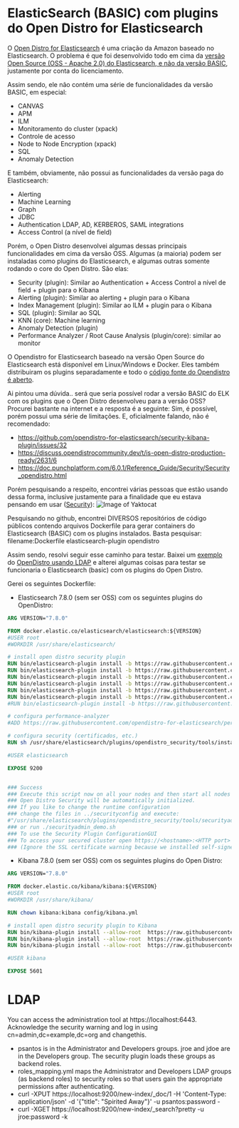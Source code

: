 # ElasticSearch (BASIC) com plugins do Open Distro for Elasticsearch

O [Open Distro for Elasticsearch](https://opendistro.github.io/for-elasticsearch/) é uma criação da Amazon baseado no Elasticsearch. O problema é que foi desenvolvido todo em cima da [versão Open Source (OSS - Apache 2.0) do Elasticsearch, e não da versão BASIC](https://www.elastic.co/pt/subscriptions), justamente por conta do licenciamento.

Assim sendo, ele não contém uma série de funcionalidades da versão BASIC, em especial:
* CANVAS
* APM
* ILM
* Monitoramento do cluster (xpack)
* Controle de acesso
* Node to Node Encryption (xpack)
* SQL
* Anomaly Detection


E também, obviamente, não possui as funcionalidades da versão paga do Elasticsearch:
* Alerting
* Machine Learning
* Graph
* JDBC
* Authentication LDAP, AD, KERBEROS, SAML integrations
* Access Control (a nível de field)

Porém, o Open Distro desenvolvei algumas dessas principais funcionalidades em cima da versão OSS. Algumas (a maioria) podem ser instaladas como plugins do Elasticsearch, e algumas outras somente rodando o core do Open Distro. São elas:
* Security (plugin): Similar ao Authentication + Access Control a nível de field + plugin para o Kibana
* Alerting (plugin): Similar ao alerting + plugin para o Kibana
* Index Management (plugin): Similar ao ILM + plugin para o Kibana
* SQL (plugin): Similar ao SQL
* KNN (core): Machine learning
* Anomaly Detection (plugin)
* Performance Analyzer / Root Cause Analysis (plugin/core): similar ao monitor


O Opendistro for Elasticsearch baseado na versão Open Source do Elasticsearch está disponível em Linux/Windows e Docker. Eles também distribuiram os plugins separadamente e todo o [código fonte do Opendistro é aberto](https://github.com/opendistro-for-elasticsearch).

Ai pintou uma dúvida.. será que seria possível rodar a versão BASIC do ELK com os plugins que o Open Distro desenvolveu para a versão OSS?
Procurei bastante na internet e a resposta é a seguinte: Sim, é possível, porém possui uma série de limitações. E, oficialmente falando, não é recomendado:
* https://github.com/opendistro-for-elasticsearch/security-kibana-plugin/issues/32
* https://discuss.opendistrocommunity.dev/t/is-open-distro-production-ready/2631/6
* https://doc.punchplatform.com/6.0.1/Reference_Guide/Security/Security_opendistro.html

Porém pesquisando a respeito, encontrei várias pessoas que estão usando dessa forma, inclusive justamente para a finalidade que eu estava pensando em usar ([Security](https://medium.com/@ibrahim.ayadhi/deploying-of-infrastructure-and-technologies-for-a-soc-as-a-service-socass-8e1bbb885149)):
![Image of Yaktocat](https://miro.medium.com/max/1000/1*TAoB_84vsDlRA3LhWAuxxA.png)

Pesquisando no github, encontrei DIVERSOS repositórios de código públicos contendo arquivos Dockerfile para gerar containers do Elasticsearch (BASIC) com os plugins instalados. Basta pesquisar: filename:Dockerfile elasticsearch-plugin opendistro

Assim sendo, resolvi seguir esse caminho para testar. Baixei um [exemplo](https://opendistro.github.io/for-elasticsearch-docs/docs/security/configuration/ldap/) do [OpenDistro usando LDAP](https://opendistro.github.io/for-elasticsearch-docs/assets/examples/ldap-example.zip) e alterei algumas coisas para testar se funcionaria o Elasticsearch (basic) com os plugins do Open Distro.

Gerei os seguintes Dockerfile:

* Elasticsearch 7.8.0 (sem ser OSS) com os seguintes plugins do OpenDistro:

```Dockerfile
ARG VERSION="7.8.0"

FROM docker.elastic.co/elasticsearch/elasticsearch:${VERSION}
#USER root
#WORKDIR /usr/share/elasticsearch/

# install open distro security plugin
RUN bin/elasticsearch-plugin install -b https://raw.githubusercontent.com/skysbsb/opendistro-plugins/master/7.8.0/elasticsearch/opendistro-job-scheduler.zip
RUN bin/elasticsearch-plugin install -b https://raw.githubusercontent.com/skysbsb/opendistro-plugins/master/7.8.0/elasticsearch/opendistro-alerting.zip
RUN bin/elasticsearch-plugin install -b https://raw.githubusercontent.com/skysbsb/opendistro-plugins/master/7.8.0/elasticsearch/opendistro-anomaly-detection.zip
RUN bin/elasticsearch-plugin install -b https://raw.githubusercontent.com/skysbsb/opendistro-plugins/master/7.8.0/elasticsearch/opendistro-index-management.zip
RUN bin/elasticsearch-plugin install -b https://raw.githubusercontent.com/skysbsb/opendistro-plugins/master/7.8.0/elasticsearch/opendistro-sql.zip
RUN bin/elasticsearch-plugin install -b https://raw.githubusercontent.com/skysbsb/opendistro-plugins/master/7.8.0/elasticsearch/opendistro-security.zip
#RUN bin/elasticsearch-plugin install -b https://raw.githubusercontent.com/skysbsb/opendistro-plugins/master/7.8.0/elasticsearch/performance-analyzer.zip

# configura performance-analyzer
#ADD https://raw.githubusercontent.com/opendistro-for-elasticsearch/performance-analyzer/master/packaging/opendistro-performance-analyzer.service /usr/lib/systemd/system/opendistro-performance-analyzer.service

# configura security (certificados, etc.)
RUN sh /usr/share/elasticsearch/plugins/opendistro_security/tools/install_demo_configuration.sh -y -i

#USER elasticsearch

EXPOSE 9200


### Success
### Execute this script now on all your nodes and then start all nodes
### Open Distro Security will be automatically initialized.
### If you like to change the runtime configuration
### change the files in ../securityconfig and execute:
#"/usr/share/elasticsearch/plugins/opendistro_security/tools/securityadmin.sh" -cd "/usr/share/elasticsearch/plugins/opendistro_security/securityconfig" -icl -key "/usr/share/elasticsearch/config/kirk-key.pem" -cert "/usr/share/elasticsearch/config/kirk.pem" -cacert "/usr/share/elasticsearch/config/root-ca.pem" -nhnv
### or run ./securityadmin_demo.sh
### To use the Security Plugin ConfigurationGUI
### To access your secured cluster open https://<hostname>:<HTTP port> and log in with admin/admin.
### (Ignore the SSL certificate warning because we installed self-signed demo certificates)
```

* Kibana 7.8.0 (sem ser OSS) com os seguintes plugins do Open Distro:
```Dockerfile
ARG VERSION="7.8.0"

FROM docker.elastic.co/kibana/kibana:${VERSION}
#USER root
#WORKDIR /usr/share/kibana/

RUN chown kibana:kibana config/kibana.yml

# install open distro security plugin to Kibana
RUN bin/kibana-plugin install --allow-root  https://raw.githubusercontent.com/skysbsb/opendistro-plugins/master/7.8.0/kibana/opendistro-alerting.zip
RUN bin/kibana-plugin install --allow-root  https://raw.githubusercontent.com/skysbsb/opendistro-plugins/master/7.8.0/kibana/opendistro-index-management.zip
RUN bin/kibana-plugin install --allow-root  https://raw.githubusercontent.com/skysbsb/opendistro-plugins/master/7.8.0/kibana/opendistro-security.zip

#USER kibana

EXPOSE 5601

```


 



# LDAP
You can access the administration tool at https://localhost:6443. Acknowledge the security warning and log in using cn=admin,dc=example,dc=org and changethis.

* psantos is in the Administrator and Developers groups. jroe and jdoe are in the Developers group. The security plugin loads these groups as backend roles.
* roles_mapping.yml maps the Administrator and Developers LDAP groups (as backend roles) to security roles so that users gain the appropriate permissions after authenticating.
* curl -XPUT https://localhost:9200/new-index/_doc/1 -H 'Content-Type: application/json' -d '{"title": "Spirited Away"}' -u psantos:password -
* curl -XGET https://localhost:9200/new-index/_search?pretty -u jroe:password -k
